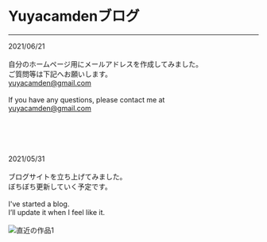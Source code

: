 # Yuyacamdenブログ

---

2021/06/21<br>
<br>
自分のホームページ用にメールアドレスを作成してみました。<br>
ご質問等は下記へお願いします。<br>
[yuyacamden@gmail.com](mailto:yuyacamden@gmail.com)<br>
<br>
If you have any questions, please contact me at<br>
[yuyacamden@gmail.com](mailto:yuyacamden@gmail.com)<br>
<br>
<br>
<br>
<br>
<br>
2021/05/31<br>
<br>
ブログサイトを立ち上げてみました。<br>
ぼちぼち更新していく予定です。<br>
<br>
I've started a blog.<br>
I’ll update it when I feel like it.<br>
<br>
![直近の作品1](https://yuyacamden.github.io/ftprnt.PNG)<br>
<br>
